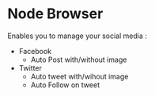 # Node Browser


Enables you to manage your social media :    
- Facebook   
  - Auto Post with/without image  
- Twitter  
  - Auto tweet with/wihout image  
  - Auto Follow on tweet
